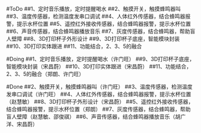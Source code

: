 #ToDo
##1、定时音乐播放，定时提醒喝水
##2、触摸开关，触摸蜂鸣器叫
##3、温度传感器，检测温度发串口调试
##4、人体红外传感器，结合蜂鸣器报警，提示水杯位置
##5、遥控红外接收传感器，结合蜂鸣器报警，提示水杯位置
##6、声音传感器，结合蜂鸣器播放音乐
##7、灰度传感器，结合蜂鸣器，帮助盲人壁障
##8、3D打印杯子外形设计
##9、3D打印杯子底座，智能模块封装
##10、3D打印实体跟进
##11、功能结合，2、3、5的融合

#Doing
##1、定时音乐播放，定时提醒喝水（许门旺）
##9、3D打印杯子底座，智能模块封装（宋昌蔚）
##10、3D打印实体跟进（宋昌蔚）
##11、功能结合，2、3、5的融合（郑朗、许门旺）


#Done
##2、触摸开关，触摸蜂鸣器叫（许门旺）
##3、温度传感器，检测温度发串口调试（许门旺）
##4、人体红外传感器，结合蜂鸣器报警，提示水杯位置（赵慧敏）
##8、3D打印杯子外形设计（宋昌蔚）
##5、遥控红外接收传感器，结合蜂鸣器报警，提示水杯位置（郑朗）
##7、灰度传感器，结合蜂鸣器，帮助盲人壁障（赵慧敏、邵俊祺）
##6、声音传感器，结合蜂鸣器播放音乐（胡广洋、宋昌蔚）
